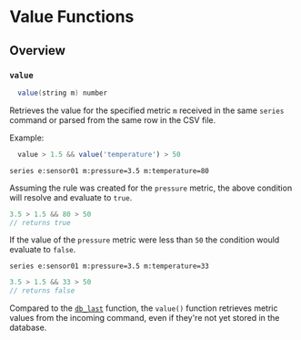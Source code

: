 # Value Functions

## Overview

### `value`

```java
  value(string m) number
```
Retrieves the value for the specified metric `m` received in the same `series` command or parsed from the same row in the CSV file.

Example:

```javascript
  value > 1.5 && value('temperature') > 50
```

```ls
series e:sensor01 m:pressure=3.5 m:temperature=80
```

Assuming the rule was created for the `pressure` metric, the above condition will resolve and evaluate to `true`. 

```javascript
3.5 > 1.5 && 80 > 50
// returns true
```

If the value of the `pressure` metric were less than `50` the condition would evaluate to `false`.

```
series e:sensor01 m:pressure=3.5 m:temperature=33
```

```javascript
3.5 > 1.5 && 33 > 50
// returns false
```

Compared to the [`db_last`](functions-db.md) function, the `value()` function retrieves metric values from the incoming command, even if they're not yet stored in the database.
